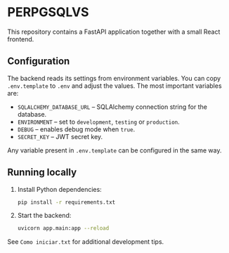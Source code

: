 # PERPGSQLVS

This repository contains a FastAPI application together with a small React frontend.

## Configuration

The backend reads its settings from environment variables. You can copy `.env.template` to `.env` and adjust the values. The most important variables are:

- `SQLALCHEMY_DATABASE_URL` – SQLAlchemy connection string for the database.
- `ENVIRONMENT` – set to `development`, `testing` or `production`.
- `DEBUG` – enables debug mode when `true`.
- `SECRET_KEY` – JWT secret key.

Any variable present in `.env.template` can be configured in the same way.

## Running locally

1. Install Python dependencies:
   ```bash
   pip install -r requirements.txt
   ```
2. Start the backend:
   ```bash
   uvicorn app.main:app --reload
   ```

See `Como iniciar.txt` for additional development tips.
